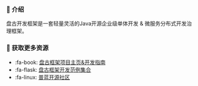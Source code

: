 ### :mushroom: 介绍

盘古开发框架是一套轻量灵活的Java开源企业级单体开发 & 微服务分布式开发治理框架。

### :sunflower: 获取更多资源

- :fa-book: [盘古框架项目主页&开发指南](https://pulanos.gitee.io/pangu-framework/)
- :fa-flask: [盘古框架开发范例集合](https://pulanos.gitee.io/pangu-framework/docs/examples-list)
- :fa-linux: [普蓝开源社区](https://pulanos.gitee.io/pangu-framework/docs/community/)
    